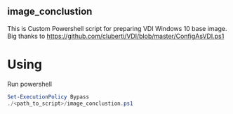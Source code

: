 ## image_conclustion
This is Custom Powershell script for preparing VDI Windows 10 base image.
Big thanks to  https://github.com/cluberti/VDI/blob/master/ConfigAsVDI.ps1 

# Using
Run powershell
```powershell
Set-ExecutionPolicy Bypass
./<path_to_script>/image_conclustion.ps1
```